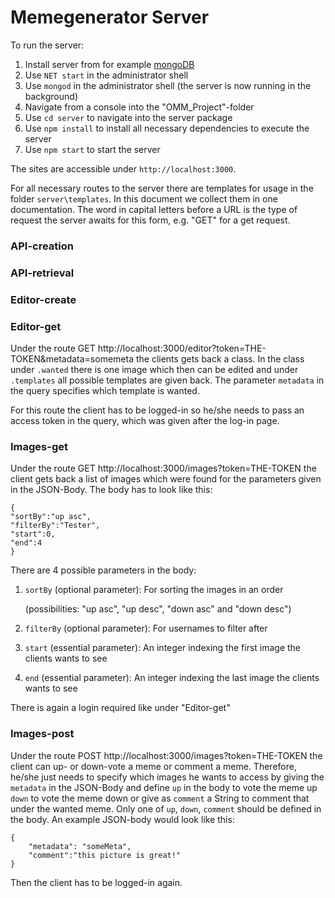 # Memegenerator Server

To run the server:
1. Install server from for example
   [mongoDB](https://www.mongodb.com/try/download/community)
2. Use `NET start` in the administrator shell
3. Use `mongod` in the administrator shell (the server is now running in the background)
4. Navigate from a console into the "OMM_Project"-folder
5. Use `cd server` to navigate into the server package
6. Use `npm install` to install all necessary dependencies to execute the server
7. Use `npm start` to start the server 

The sites are accessible under `http://localhost:3000`. 

For all necessary routes to the server there are templates for usage in the folder 
`server\templates`. In this document we collect them in one documentation. The word in capital 
letters before a URL is the type of request the server awaits for this form, e.g. "GET" for a 
get request.

### API-creation

### API-retrieval


### Editor-create


### Editor-get
Under the route GET http://localhost:3000/editor?token=THE-TOKEN&metadata=somemeta the clients gets 
back a class.
In 
the class under `.wanted` there is one image which then can be edited and under `.templates` all 
possible templates are given back. The parameter `metadata` in the query specifies which 
template is wanted.

For this route the client has to be logged-in so he/she needs to pass an access token in the query, 
which was given after the log-in page.


### Images-get
Under the route GET http://localhost:3000/images?token=THE-TOKEN the client gets back a list of 
images which were found for the parameters given in the JSON-Body. The body has to look like this:
```
{
"sortBy":"up asc",
"filterBy":"Tester",
"start":0,
"end":4
}
```

There are 4 possible parameters in the body:
1. `sortBy` (optional parameter): For sorting the images in an order
   
   (possibilities: "up asc", "up desc", "down asc" and "down desc")
2. `filterBy` (optional parameter): For usernames to filter after
3. `start` (essential parameter): An integer indexing the first image the clients wants to see
4. `end` (essential parameter): An integer indexing the last image the clients wants to see

There is again a login required like under "Editor-get"

### Images-post

Under the route POST http://localhost:3000/images?token=THE-TOKEN the client can up- or 
down-vote a meme or comment a meme. Therefore, he/she just needs to specify which images he 
wants to access by giving the `metadata` in the JSON-Body and define `up` in the body to vote 
the meme up `down` to vote the meme down or give as `comment` a String to comment that under the 
wanted meme. Only one of `up`, `down`, `comment` should be defined in the body. An example 
JSON-body would look like this:
```
{
    "metadata": "someMeta",
    "comment":"this picture is great!"
}
```

Then the client has to be logged-in again.

